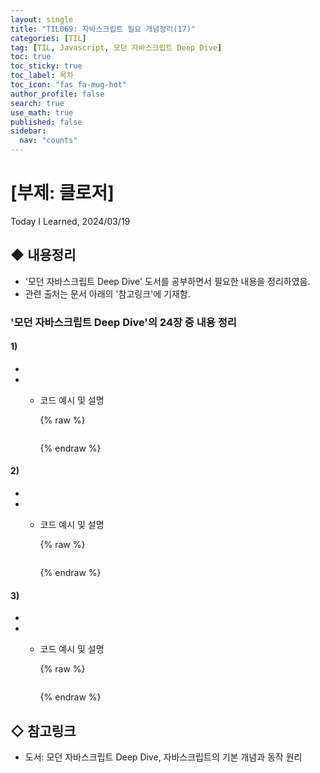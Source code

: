 ```yaml
---
layout: single
title: "TIL069: 자바스크립트 필요 개념정리(17)"
categories: [TIL]
tag: [TIL, Javascript, 모던 자바스크립트 Deep Dive]
toc: true
toc_sticky: true
toc_label: 목차
toc_icon: "fas fa-mug-hot"
author_profile: false
search: true
use_math: true
published: false
sidebar:
  nav: "counts"
---
```


# [부제: 클로저]
Today I Learned, 2024/03/19

## ◆ 내용정리
- '모던 자바스크립트 Deep Dive' 도서를 공부하면서 필요한 내용을 정리하였음.
- 관련 출처는 문서 아래의 '참고링크'에 기재함.

### '모던 자바스크립트 Deep Dive'의 24장 중 내용 정리

#### 1) 
- 
-
  - 코드 예시 및 설명

    {% raw %}
    ```javascript
    
    ```
    {% endraw %}


#### 2) 
- 
-
  - 코드 예시 및 설명

    {% raw %}
    ```javascript
    
    ```
    {% endraw %}


#### 3) 
- 
-
  - 코드 예시 및 설명

    {% raw %}
    ```javascript
    
    ```
    {% endraw %}

## ◇ 참고링크
- 도서: 모던 자바스크립트 Deep Dive, 자바스크립트의 기본 개념과 동작 원리
